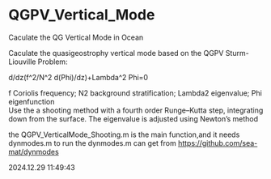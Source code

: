 # QGPV_Vertical_Mode
Caculate the QG Vertical Mode in Ocean

Caculate the quasigeostrophy vertical mode based on the QGPV Sturm-Liouville Problem:

d/dz(f^2/N^2 d(Phi)/dz)+Lambda^2 Phi=0 

f Coriolis frequency; N2 background stratification; Lambda2 eigenvalue; Phi eigenfunction  
Use the a shooting method with a fourth order Runge–Kutta step,
integrating down from the surface.
The eigenvalue is adjusted using Newton’s method

the QGPV_VerticalMode_Shooting.m is the main function,and it needs dynmodes.m to run
the dynmodes.m can get from https://github.com/sea-mat/dynmodes

2024.12.29 11:49:43
